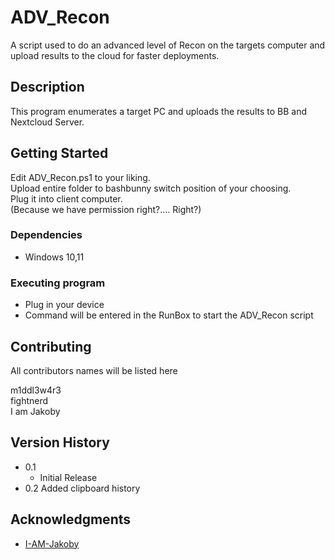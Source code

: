 # ADV_Recon

A script used to do an advanced level of Recon on the targets computer and upload results to the cloud for faster deployments.

## Description

This program enumerates a target PC and uploads the results to BB and Nextcloud Server. 

## Getting Started

Edit ADV_Recon.ps1 to your liking. \
Upload entire folder to bashbunny switch position of your choosing. \
Plug it into client computer. \
(Because we have permission right?.... Right?)

### Dependencies

* Windows 10,11

### Executing program

* Plug in your device
* Command will be entered in the RunBox to start the ADV_Recon script

## Contributing

All contributors names will be listed here

m1ddl3w4r3 \
fightnerd \
I am Jakoby


## Version History

* 0.1
    * Initial Release
* 0.2 Added clipboard history

## Acknowledgments

* [I-AM-Jakoby](https://github.com/I-Am-Jakoby/Hak5Submissions)
